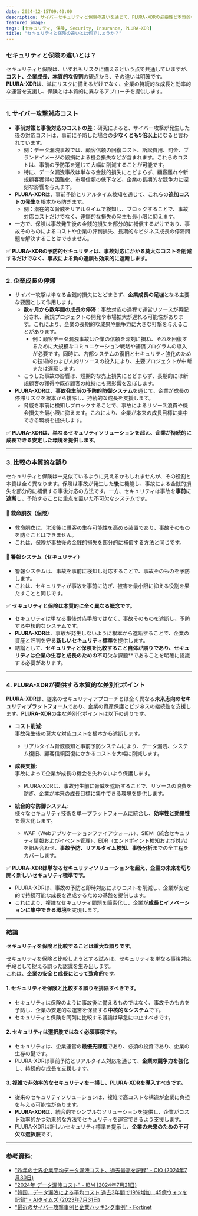 ```yaml
---
date: 2024-12-15T09:40:00
description: サイバーセキュリティと保険の違いを通じて、PLURA-XDRの必要性と本質的な役割について考えます。
featured_image: 
tags: [セキュリティ, 保険, Security, Insurance, PLURA-XDR]
title: "セキュリティと保険の違いとは何でしょうか？"
---
```



### セキュリティと保険の違いとは？

セキュリティと保険は、いずれもリスクに備えるという点で共通していますが、**コスト、企業成長、本質的な役割**の観点から、その違いは明確です。  
**PLURA-XDR**は、単にリスクに備えるだけでなく、企業の持続的な成長と効率的な運営を支援し、保険とは本質的に異なるアプローチを提供します。

---

### 1. **サイバー攻撃対応コスト**
   - **事前対策と事後対応のコストの差**：研究によると、サイバー攻撃が発生した後の対応コストは、事前に予防した場合の**少なくとも5倍以上**になると言われています。
     - 例：データ漏洩事故では、顧客信頼の回復コスト、訴訟費用、罰金、ブランドイメージの毀損による機会損失などが含まれます。これらのコストは、事前の予防策を通じて大幅に削減することが可能です。
     - 特に、データ漏洩事故は単なる金銭的損失にとどまらず、顧客離れや新規顧客獲得の困難化、市場信頼の低下など、企業の長期的な競争力に深刻な影響を与えます。
   - **PLURA-XDR**は、事前予防とリアルタイム検知を通じて、これらの**追加コストの発生**を根本から防ぎます。  
     - 例：潜在的な脅威をリアルタイムで検知し、ブロックすることで、事故対応コストだけでなく、連鎖的な損失の発生も最小限に抑えます。
   - 一方で、保険は事故発生後の金銭的損失を部分的に補償するだけであり、事故そのものによるコストや企業の評判損失、長期的なビジネス成長の停滞問題を解決することはできません。

✅ **PLURA-XDRの予防的セキュリティは、事故対応にかかる莫大なコストを削減するだけでなく、事故による負の連鎖も効果的に遮断します。**

---

### 2. **企業成長の停滞**
   - サイバー攻撃は単なる金銭的損失にとどまらず、**企業成長の足枷**となる主要な要因として作用します。
     - **数ヶ月から数年間の成長の停滞**：事故対応の過程で運営リソースが再配分され、新規プロジェクトの開発や市場拡大が遅れる可能性があります。これにより、企業の長期的な成果や競争力に大きな打撃を与えることがあります。
       - 例：顧客データ漏洩事故は企業の信頼を深刻に損ね、それを回復するために大規模なコミュニケーション戦略や補償プログラムの導入が必要です。同時に、内部システムの復旧とセキュリティ強化のための技術的および人的リソースの投入により、主要プロジェクトが中断または遅延します。
     - こうした事故の影響は、短期的な売上損失にとどまらず、長期的には新規顧客の獲得や既存顧客の維持にも悪影響を及ぼします。
   - **PLURA-XDR**は、**事故発生前の予防的防御システム**を通じて、企業が成長の停滞リスクを根本から排除し、持続的な成長を支援します。
     - 脅威を事前に検知しブロックすることで、事故によるリソース浪費や機会損失を最小限に抑えます。これにより、企業が本来の成長目標に集中できる環境を提供します。

✅ **PLURA-XDRは、単なるセキュリティソリューションを超え、企業が持続的に成長できる安定した環境を提供します。**

---

### 3. **比較の本質的な誤り**

セキュリティと保険は一見似ているように見えるかもしれませんが、その役割と本質は全く異なります。保険は事故が発生した**後**に機能し、事故による金銭的損失を部分的に補償する事後対応の方法です。一方、セキュリティは事故を**事前に遮断**し、予防することに重点を置いた不可欠なシステムです。

#### 🦺 救命胴衣（保険）
- 救命胴衣は、沈没後に乗客の生存可能性を高める装置であり、事故そのものを防ぐことはできません。
- これは、保険が事故後の金銭的損失を部分的に補償する方法と同じです。

#### 🚨 警報システム（セキュリティ）
- 警報システムは、事故を事前に検知し対応することで、事故そのものを予防します。
- これは、セキュリティが事故を事前に防ぎ、被害を最小限に抑える役割を果たすことと同じです。

✅ **セキュリティと保険は本質的に全く異なる概念です。**  
- セキュリティは単なる事後対応手段ではなく、事故そのものを遮断し、予防する中核的なシステムです。  
- **PLURA-XDR**は、事故が発生しないように根本から遮断することで、企業の資産と評判を守る**新しいセキュリティ標準**を提供します。  
- 結論として、**セキュリティと保険を比較すること自体が誤りであり、セキュリティは企業の生存と成長のための**不可欠な課題**であることを明確に認識する必要があります。

---

### 4. **PLURA-XDRが提供する本質的な差別化ポイント**

**PLURA-XDR**は、従来のセキュリティアプローチとは全く異なる**未来志向のセキュリティプラットフォーム**であり、企業の資産保護とビジネスの継続性を支援します。**PLURA-XDR**の主な差別化ポイントは以下の通りです。

- **コスト削減**:  
  事故発生後の莫大な対応コストを根本から遮断します。  
  - リアルタイム脅威検知と事前予防システムにより、データ漏洩、システム復旧、顧客信頼回復にかかるコストを大幅に削減します。

- **成長支援**:  
  事故によって企業が成長の機会を失わないよう保護します。  
  - PLURA-XDRは、事故発生前に脅威を遮断することで、リソースの浪費を防ぎ、企業が本来の成長目標に集中できる環境を提供します。

- **統合的な防御システム**:  
  様々なセキュリティ技術を単一プラットフォームに統合し、**効率性と効果性**を最大化します。  
  - WAF（Webアプリケーションファイアウォール）、SIEM（統合セキュリティ情報およびイベント管理）、EDR（エンドポイント検知および対応）を組み合わせ、**事故予防、リアルタイム検知、事後分析**までの全工程をカバーします。

✅ **PLURA-XDRは単なるセキュリティソリューションを超え、企業の未来を切り開く新しいセキュリティ標準です。**  
- PLURA-XDRは、事故の予防と即時対応によりコストを削減し、企業が安定的で持続可能な成長を達成するための基盤を提供します。  
- これにより、複雑なセキュリティ問題を簡素化し、企業が**成長とイノベーションに集中できる環境**を実現します。

---

### 結論
**セキュリティを保険と比較することは重大な誤りです。**

セキュリティを保険と比較しようとする試みは、セキュリティを単なる事後対応手段として捉える誤った認識を生み出します。  
これは、**企業の安全と成長にとって致命的**です。

#### 1. **セキュリティを保険と比較する誤りを排除すべきです。**
   - セキュリティは保険のように事故後に備えるものではなく、事故そのものを予防し、企業の安定的な運営を保証する**中核的なシステム**です。
   - セキュリティと保険を同列に比較する議論は早急に中止すべきです。

#### 2. **セキュリティは選択肢ではなく必須事項です。**
   - セキュリティは、企業運営の**最優先課題**であり、必須の投資であり、企業の生存の鍵です。
   - PLURA-XDRは事前予防とリアルタイム対応を通じて、**企業の競争力を強化**し、持続的な成長を支援します。

#### 3. **複雑で非効率的なセキュリティを一掃し、PLURA-XDRを導入すべきです。**
   - 従来のセキュリティソリューションは、複雑で高コストな構造が企業に負担を与える可能性があります。
   - **PLURA-XDR**は、統合的でシンプルなソリューションを提供し、企業がコスト効率的かつ効果的な方法でセキュリティを運営できるよう支援します。  
   - PLURA-XDRは新しいセキュリティ標準を提示し、**企業の未来のための不可欠な選択肢**です。

---

### 参考資料:
- ["昨年の世界企業平均データ漏洩コスト、過去最高を記録" - CIO (2024年7月30日)](https://www.cio.com/article/3537417/%EC%A7%80%EB%82%9C%ED%95%B4-%EC%A0%84-%EC%84%B8%EA%B3%84-%EA%B8%B0%EC%97%85-%ED%8F%89%EA%B7%A0-%EB%8D%B0%EC%9D%B4%ED%84%B0-%EC%9C%A0%EC%B6%9C-%EB%B9%84%EC%9A%A9-%EC%82%AC%EC%83%81-%EC%B5%9C.html)
- ["2024年 データ漏洩コスト" - IBM (2024年7月21日)](https://www.ibm.com/kr-ko/reports/data-breach)
- ["韓国、データ漏洩による平均コスト 過去3年間で19%増加...45億ウォンを記録" - AIタイムズ (2023年7月31日)](https://www.aitimes.kr/news/articleView.html?idxno=29379)
- ["最近のサイバー攻撃事例と企業ハッキング事例" - Fortinet](https://www.fortinet.com/kr/resources/cyberglossary/recent-cyber-attacks) 
